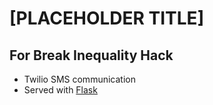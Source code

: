 # [PLACEHOLDER TITLE]
## For Break Inequality Hack

* Twilio SMS communication
* Served with [Flask](http://flask.pocoo.org/)


